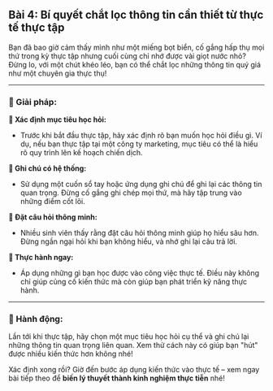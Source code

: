 ## Bài 4: Bí quyết chắt lọc thông tin cần thiết từ thực tế thực tập

Bạn đã bao giờ cảm thấy mình như một miếng bọt biển, cố gắng hấp thụ mọi thứ trong kỳ thực tập nhưng cuối cùng chỉ nhớ được vài giọt nước nhỏ? Đừng lo, với một chút khéo léo, bạn có thể chắt lọc những thông tin quý giá như một chuyên gia thực thụ!

---

### 📌 Giải pháp:

**🔹 Xác định mục tiêu học hỏi:**
- Trước khi bắt đầu thực tập, hãy xác định rõ bạn muốn học hỏi điều gì. Ví dụ, nếu bạn thực tập tại một công ty marketing, mục tiêu có thể là hiểu rõ quy trình lên kế hoạch chiến dịch.

**🔹 Ghi chú có hệ thống:**
- Sử dụng một cuốn sổ tay hoặc ứng dụng ghi chú để ghi lại các thông tin quan trọng. Đừng cố gắng ghi chép mọi thứ, mà hãy tập trung vào những điểm cốt lõi.

**🔹 Đặt câu hỏi thông minh:**
- Nhiều sinh viên thấy rằng đặt câu hỏi thông minh giúp họ hiểu sâu hơn. Đừng ngần ngại hỏi khi bạn không hiểu, và nhớ ghi lại câu trả lời.

**🔹 Thực hành ngay:**
- Áp dụng những gì bạn học được vào công việc thực tế. Điều này không chỉ giúp củng cố kiến thức mà còn giúp bạn phát triển kỹ năng thực hành.

---

### 🚀 Hành động:

Lần tới khi thực tập, hãy chọn một mục tiêu học hỏi cụ thể và ghi chú lại những thông tin quan trọng liên quan. Xem thử cách này có giúp bạn "hút" được nhiều kiến thức hơn không nhé!

Xác định xong rồi? Giờ đến bước áp dụng kiến thức vào thực tế – xem ngay bài tiếp theo để **biến lý thuyết thành kinh nghiệm thực tiễn** nhé!